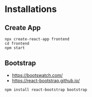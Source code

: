 # Installations

## Create App

```shell
npx create-react-app frontend
cd frontend
npm start
```

## Bootstrap

- https://bootswatch.com/
- https://react-bootstrap.github.io/

```shell
npm install react-bootstrap bootstrap
```